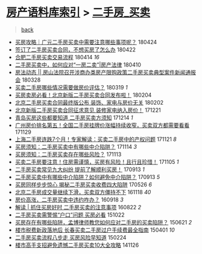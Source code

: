 [房产语料库索引](../../README.md)  > [二手房_买卖](二手房_买卖.md)
====
> [back](../README.md)

- [买房攻略｜广元二手房买卖中需要注意哪些事项呢？](http://jkwz.applinzi.com/ittc/7095549857051968518.html#%E4%B9%B0%E6%88%BF%E6%94%BB%E7%95%A5%EF%BD%9C%E5%B9%BF%E5%85%83%E4%BA%8C%E6%89%8B%E6%88%BF%E4%B9%B0%E5%8D%96%E4%B8%AD%E9%9C%80%E8%A6%81%E6%B3%A8%E6%84%8F%E5%93%AA%E4%BA%9B%E4%BA%8B%E9%A1%B9%E5%91%A2%EF%BC%9F) 180424  
- [签订了二手房买卖合同，不想买房了怎么办](http://jkwz.applinzi.com/ittc/7094592183690855434.html#%E7%AD%BE%E8%AE%A2%E4%BA%86%E4%BA%8C%E6%89%8B%E6%88%BF%E4%B9%B0%E5%8D%96%E5%90%88%E5%90%8C%EF%BC%8C%E4%B8%8D%E6%83%B3%E4%B9%B0%E6%88%BF%E4%BA%86%E6%80%8E%E4%B9%88%E5%8A%9E) 180422  
- [合肥二手房买卖交易流程](http://jkwz.applinzi.com/ittc/7091905075016631302.html#%E5%90%88%E8%82%A5%E4%BA%8C%E6%89%8B%E6%88%BF%E4%B9%B0%E5%8D%96%E4%BA%A4%E6%98%93%E6%B5%81%E7%A8%8B) 180414 *16* 
- [二手房买卖中，如何应对“一房二卖”|房产法律](http://jkwz.applinzi.com/ittc/7090313338863223824.html#%E4%BA%8C%E6%89%8B%E6%88%BF%E4%B9%B0%E5%8D%96%E4%B8%AD%EF%BC%8C%E5%A6%82%E4%BD%95%E5%BA%94%E5%AF%B9%E2%80%9C%E4%B8%80%E6%88%BF%E4%BA%8C%E5%8D%96%E2%80%9D%7C%E6%88%BF%E4%BA%A7%E6%B3%95%E5%BE%8B) 180410  
- [房法动态 || 房山法院召开涉商办类房产限购政策二手房买卖典型案件新闻通报会](http://jkwz.applinzi.com/ittc/7085524843212833798.html#%E6%88%BF%E6%B3%95%E5%8A%A8%E6%80%81+%7C%7C+%E6%88%BF%E5%B1%B1%E6%B3%95%E9%99%A2%E5%8F%AC%E5%BC%80%E6%B6%89%E5%95%86%E5%8A%9E%E7%B1%BB%E6%88%BF%E4%BA%A7%E9%99%90%E8%B4%AD%E6%94%BF%E7%AD%96%E4%BA%8C%E6%89%8B%E6%88%BF%E4%B9%B0%E5%8D%96%E5%85%B8%E5%9E%8B%E6%A1%88%E4%BB%B6%E6%96%B0%E9%97%BB%E9%80%9A%E6%8A%A5%E4%BC%9A) 180328  
- [买卖二手房哪些情况需要做房价评估？](http://jkwz.applinzi.com/ittc/7082181440458720266.html#%E4%B9%B0%E5%8D%96%E4%BA%8C%E6%89%8B%E6%88%BF%E5%93%AA%E4%BA%9B%E6%83%85%E5%86%B5%E9%9C%80%E8%A6%81%E5%81%9A%E6%88%BF%E4%BB%B7%E8%AF%84%E4%BC%B0%EF%BC%9F) 180319 *1* 
- [买房卖房必看！北京新版二手房买卖合同发布啦！](http://jkwz.applinzi.com/ittc/7066234840154637319.html#%E4%B9%B0%E6%88%BF%E5%8D%96%E6%88%BF%E5%BF%85%E7%9C%8B%EF%BC%81%E5%8C%97%E4%BA%AC%E6%96%B0%E7%89%88%E4%BA%8C%E6%89%8B%E6%88%BF%E4%B9%B0%E5%8D%96%E5%90%88%E5%90%8C%E5%8F%91%E5%B8%83%E5%95%A6%EF%BC%81) 180204  
- [北京二手房买卖合同最终版公布 装饰、家电与房价无关](http://jkwz.applinzi.com/ittc/7061505895802864657.html#%E5%8C%97%E4%BA%AC%E4%BA%8C%E6%89%8B%E6%88%BF%E4%B9%B0%E5%8D%96%E5%90%88%E5%90%8C%E6%9C%80%E7%BB%88%E7%89%88%E5%85%AC%E5%B8%83+%E8%A3%85%E9%A5%B0%E3%80%81%E5%AE%B6%E7%94%B5%E4%B8%8E%E6%88%BF%E4%BB%B7%E6%97%A0%E5%85%B3) 180202  
- [北京新版二手房买卖合同征求意见 装修家电纳入房价！](http://jkwz.applinzi.com/ittc/7049619568094348305.html#%E5%8C%97%E4%BA%AC%E6%96%B0%E7%89%88%E4%BA%8C%E6%89%8B%E6%88%BF%E4%B9%B0%E5%8D%96%E5%90%88%E5%90%8C%E5%BE%81%E6%B1%82%E6%84%8F%E8%A7%81+%E8%A3%85%E4%BF%AE%E5%AE%B6%E7%94%B5%E7%BA%B3%E5%85%A5%E6%88%BF%E4%BB%B7%EF%BC%81) 171221  
- [青岛买房这些都要知道 二手房买卖方须知](http://jkwz.applinzi.com/ittc/7046976787580453905.html#%E9%9D%92%E5%B2%9B%E4%B9%B0%E6%88%BF%E8%BF%99%E4%BA%9B%E9%83%BD%E8%A6%81%E7%9F%A5%E9%81%93+%E4%BA%8C%E6%89%8B%E6%88%BF%E4%B9%B0%E5%8D%96%E6%96%B9%E9%A1%BB%E7%9F%A5) 171214 *1* 
- [广州房价排名第五！全国二手房挂牌价涨幅持续收窄，买卖双方都需要看看](http://jkwz.applinzi.com/ittc/7041186052247651345.html#%E5%B9%BF%E5%B7%9E%E6%88%BF%E4%BB%B7%E6%8E%92%E5%90%8D%E7%AC%AC%E4%BA%94%EF%BC%81%E5%85%A8%E5%9B%BD%E4%BA%8C%E6%89%8B%E6%88%BF%E6%8C%82%E7%89%8C%E4%BB%B7%E6%B6%A8%E5%B9%85%E6%8C%81%E7%BB%AD%E6%94%B6%E7%AA%84%EF%BC%8C%E4%B9%B0%E5%8D%96%E5%8F%8C%E6%96%B9%E9%83%BD%E9%9C%80%E8%A6%81%E7%9C%8B%E7%9C%8B) 171129  
- [上海二手房连跌7个月！专家解读：买卖二手房中的产权问题](http://jkwz.applinzi.com/ittc/7038435552150422544.html#%E4%B8%8A%E6%B5%B7%E4%BA%8C%E6%89%8B%E6%88%BF%E8%BF%9E%E8%B7%8C7%E4%B8%AA%E6%9C%88%EF%BC%81%E4%B8%93%E5%AE%B6%E8%A7%A3%E8%AF%BB%EF%BC%9A%E4%B9%B0%E5%8D%96%E4%BA%8C%E6%89%8B%E6%88%BF%E4%B8%AD%E7%9A%84%E4%BA%A7%E6%9D%83%E9%97%AE%E9%A2%98) 171121 *8* 
- [买房须知：二手房买卖中有哪些中介陷阱？](http://jkwz.applinzi.com/ittc/7035886995442762768.html#%E4%B9%B0%E6%88%BF%E9%A1%BB%E7%9F%A5%EF%BC%9A%E4%BA%8C%E6%89%8B%E6%88%BF%E4%B9%B0%E5%8D%96%E4%B8%AD%E6%9C%89%E5%93%AA%E4%BA%9B%E4%B8%AD%E4%BB%8B%E9%99%B7%E9%98%B1%EF%BC%9F) 171114 *3* 
- [买房须知：二手房买卖存在哪些风险？](http://jkwz.applinzi.com/ittc/7035490016950748176.html#%E4%B9%B0%E6%88%BF%E9%A1%BB%E7%9F%A5%EF%BC%9A%E4%BA%8C%E6%89%8B%E6%88%BF%E4%B9%B0%E5%8D%96%E5%AD%98%E5%9C%A8%E5%93%AA%E4%BA%9B%E9%A3%8E%E9%99%A9%EF%BC%9F) 171113  
- [买卖二手房要注意！住房需谨慎，买房有风险！且行且珍惜！](http://jkwz.applinzi.com/ittc/7032575302134400017.html#%E4%B9%B0%E5%8D%96%E4%BA%8C%E6%89%8B%E6%88%BF%E8%A6%81%E6%B3%A8%E6%84%8F%EF%BC%81%E4%BD%8F%E6%88%BF%E9%9C%80%E8%B0%A8%E6%85%8E%EF%BC%8C%E4%B9%B0%E6%88%BF%E6%9C%89%E9%A3%8E%E9%99%A9%EF%BC%81%E4%B8%94%E8%A1%8C%E4%B8%94%E7%8F%8D%E6%83%9C%EF%BC%81) 171105 *1* 
- [二手房买卖常见九大纠纷 提前了解顺利买房！](http://jkwz.applinzi.com/ittc/7012860519537706000.html#%E4%BA%8C%E6%89%8B%E6%88%BF%E4%B9%B0%E5%8D%96%E5%B8%B8%E8%A7%81%E4%B9%9D%E5%A4%A7%E7%BA%A0%E7%BA%B7+%E6%8F%90%E5%89%8D%E4%BA%86%E8%A7%A3%E9%A1%BA%E5%88%A9%E4%B9%B0%E6%88%BF%EF%BC%81) 170913 *1* 
- [二手房买卖中有哪些中介陷阱？如何避免中介陷阱？](http://jkwz.applinzi.com/ittc/7012737572563059728.html#%E4%BA%8C%E6%89%8B%E6%88%BF%E4%B9%B0%E5%8D%96%E4%B8%AD%E6%9C%89%E5%93%AA%E4%BA%9B%E4%B8%AD%E4%BB%8B%E9%99%B7%E9%98%B1%EF%BC%9F%E5%A6%82%E4%BD%95%E9%81%BF%E5%85%8D%E4%B8%AD%E4%BB%8B%E9%99%B7%E9%98%B1%EF%BC%9F) 170913 *5* 
- [买房同样步步惊心 揭秘二手房买卖收费四大陷阱](http://jkwz.applinzi.com/ittc/6971895277861471237.html#%E4%B9%B0%E6%88%BF%E5%90%8C%E6%A0%B7%E6%AD%A5%E6%AD%A5%E6%83%8A%E5%BF%83+%E6%8F%AD%E7%A7%98%E4%BA%8C%E6%89%8B%E6%88%BF%E4%B9%B0%E5%8D%96%E6%94%B6%E8%B4%B9%E5%9B%9B%E5%A4%A7%E9%99%B7%E9%98%B1) 170526 *6* 
- [北京二手房成交量继续下滑，买卖双方僵持不下](http://jkwz.applinzi.com/ittc/6901624420790961157.html#%E5%8C%97%E4%BA%AC%E4%BA%8C%E6%89%8B%E6%88%BF%E6%88%90%E4%BA%A4%E9%87%8F%E7%BB%A7%E7%BB%AD%E4%B8%8B%E6%BB%91%EF%BC%8C%E4%B9%B0%E5%8D%96%E5%8F%8C%E6%96%B9%E5%83%B5%E6%8C%81%E4%B8%8D%E4%B8%8B) 161118 *40* 
- [房价高涨，二手房买卖中违约咋办？](http://jkwz.applinzi.com/ittc/6879330076738454532.html#%E6%88%BF%E4%BB%B7%E9%AB%98%E6%B6%A8%EF%BC%8C%E4%BA%8C%E6%89%8B%E6%88%BF%E4%B9%B0%E5%8D%96%E4%B8%AD%E8%BF%9D%E7%BA%A6%E5%92%8B%E5%8A%9E%EF%BC%9F) 160918 *3* 
- [解读 | 抓住买房好时 二手房买卖的注意事项](http://jkwz.applinzi.com/ittc/6868432008312783876.html#%E8%A7%A3%E8%AF%BB+%7C+%E6%8A%93%E4%BD%8F%E4%B9%B0%E6%88%BF%E5%A5%BD%E6%97%B6+%E4%BA%8C%E6%89%8B%E6%88%BF%E4%B9%B0%E5%8D%96%E7%9A%84%E6%B3%A8%E6%84%8F%E4%BA%8B%E9%A1%B9) 160822 *2* 
- [二手房买卖需警惕“户口”问题 买房必看](http://jkwz.applinzi.com/ittc/6755966664954643460.html#%E4%BA%8C%E6%89%8B%E6%88%BF%E4%B9%B0%E5%8D%96%E9%9C%80%E8%AD%A6%E6%83%95%E2%80%9C%E6%88%B7%E5%8F%A3%E2%80%9D%E9%97%AE%E9%A2%98+%E4%B9%B0%E6%88%BF%E5%BF%85%E7%9C%8B) 151022  
- [买房存在有哪些陷阱，孟博律师教您如何应对二手房的买卖陷阱？](http://jkwz.applinzi.com/ittc/547650611425259457.html#%E4%B9%B0%E6%88%BF%E5%AD%98%E5%9C%A8%E6%9C%89%E5%93%AA%E4%BA%9B%E9%99%B7%E9%98%B1%EF%BC%8C%E5%AD%9F%E5%8D%9A%E5%BE%8B%E5%B8%88%E6%95%99%E6%82%A8%E5%A6%82%E4%BD%95%E5%BA%94%E5%AF%B9%E4%BA%8C%E6%89%8B%E6%88%BF%E7%9A%84%E4%B9%B0%E5%8D%96%E9%99%B7%E9%98%B1%EF%BC%9F) 150621 *2* 
- [楼市税费新政落地后 长春买卖二手房过户手续费最全指南](http://jkwz.applinzi.com/ittc/547650611397499465.html#%E6%A5%BC%E5%B8%82%E7%A8%8E%E8%B4%B9%E6%96%B0%E6%94%BF%E8%90%BD%E5%9C%B0%E5%90%8E+%E9%95%BF%E6%98%A5%E4%B9%B0%E5%8D%96%E4%BA%8C%E6%89%8B%E6%88%BF%E8%BF%87%E6%88%B7%E6%89%8B%E7%BB%AD%E8%B4%B9%E6%9C%80%E5%85%A8%E6%8C%87%E5%8D%97) 150401 *10* 
- [二手房买卖流程八步走 买房风险早知道](http://jkwz.applinzi.com/ittc/547650611394491647.html#%E4%BA%8C%E6%89%8B%E6%88%BF%E4%B9%B0%E5%8D%96%E6%B5%81%E7%A8%8B%E5%85%AB%E6%AD%A5%E8%B5%B0+%E4%B9%B0%E6%88%BF%E9%A3%8E%E9%99%A9%E6%97%A9%E7%9F%A5%E9%81%93) 150224  
- [楼市高手支招避免遗憾二手房买卖10大全攻略](http://jkwz.applinzi.com/ittc/547650611378370232.html#%E6%A5%BC%E5%B8%82%E9%AB%98%E6%89%8B%E6%94%AF%E6%8B%9B%E9%81%BF%E5%85%8D%E9%81%97%E6%86%BE%E4%BA%8C%E6%89%8B%E6%88%BF%E4%B9%B0%E5%8D%9610%E5%A4%A7%E5%85%A8%E6%94%BB%E7%95%A5) 141126  
